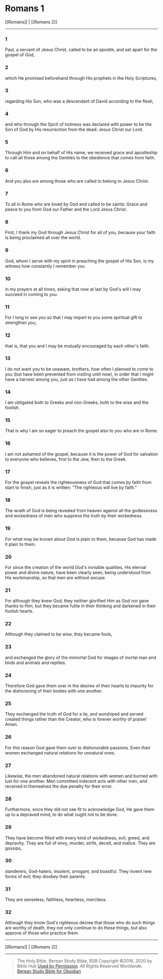 # Romans 1

[[Romans]] | [[Romans 2]]

---

### 1
Paul, a servant of Jesus Christ, called to be an apostle, and set apart for the gospel of God,

### 2
which He promised beforehand through His prophets in the Holy Scriptures,

### 3
regarding His Son, who was a descendant of David according to the flesh,

### 4
and who through the Spirit of holiness was declared with power to be the Son of God by His resurrection from the dead: Jesus Christ our Lord.

### 5
Through Him and on behalf of His name, we received grace and apostleship to call all those among the Gentiles to the obedience that comes from faith.

### 6
And you also are among those who are called to belong to Jesus Christ.

### 7
To all in Rome who are loved by God and called to be saints: Grace and peace to you from God our Father and the Lord Jesus Christ.

### 8
First, I thank my God through Jesus Christ for all of you, because your faith is being proclaimed all over the world.

### 9
God, whom I serve with my spirit in preaching the gospel of His Son, is my witness how constantly I remember you

### 10
in my prayers at all times, asking that now at last by God's will I may succeed in coming to you.

### 11
For I long to see you so that I may impart to you some spiritual gift to strengthen you,

### 12
that is, that you and I may be mutually encouraged by each other's faith.

### 13
I do not want you to be unaware, brothers, how often I planned to come to you (but have been prevented from visiting until now), in order that I might have a harvest among you, just as I have had among the other Gentiles.

### 14
I am obligated both to Greeks and non-Greeks, both to the wise and the foolish.

### 15
That is why I am so eager to preach the gospel also to you who are in Rome.

### 16
I am not ashamed of the gospel, because it is the power of God for salvation to everyone who believes, first to the Jew, then to the Greek.

### 17
For the gospel reveals the righteousness of God that comes by faith from start to finish, just as it is written: "The righteous will live by faith."

### 18
The wrath of God is being revealed from heaven against all the godlessness and wickedness of men who suppress the truth by their wickedness.

### 19
For what may be known about God is plain to them, because God has made it plain to them.

### 20
For since the creation of the world God's invisible qualities, His eternal power and divine nature, have been clearly seen, being understood from His workmanship, so that men are without excuse.

### 21
For although they knew God, they neither glorified Him as God nor gave thanks to Him, but they became futile in their thinking and darkened in their foolish hearts.

### 22
Although they claimed to be wise, they became fools,

### 23
and exchanged the glory of the immortal God for images of mortal man and birds and animals and reptiles.

### 24
Therefore God gave them over in the desires of their hearts to impurity for the dishonoring of their bodies with one another.

### 25
They exchanged the truth of God for a lie, and worshiped and served created things rather than the Creator, who is forever worthy of praise! Amen.

### 26
For this reason God gave them over to dishonorable passions. Even their women exchanged natural relations for unnatural ones.

### 27
Likewise, the men abandoned natural relations with women and burned with lust for one another. Men committed indecent acts with other men, and received in themselves the due penalty for their error.

### 28
Furthermore, since they did not see fit to acknowledge God, He gave them up to a depraved mind, to do what ought not to be done.

### 29
They have become filled with every kind of wickedness, evil, greed, and depravity. They are full of envy, murder, strife, deceit, and malice. They are gossips,

### 30
slanderers, God-haters, insolent, arrogant, and boastful. They invent new forms of evil; they disobey their parents.

### 31
They are senseless, faithless, heartless, merciless.

### 32
Although they know God's righteous decree that those who do such things are worthy of death, they not only continue to do these things, but also approve of those who practice them.

---

[[Romans]] | [[Romans 2]]

---

> The Holy Bible, Berean Study Bible, BSB
> Copyright &copy;2016, 2020 by Bible Hub
> [Used by Permission](https://berean.bible/terms.htm). All Rights Reserved Worldwide.
> [Berean Study Bible for Obsidian](https://github.com/gapmiss/berean-study-bible-for-obsidian)</small>

